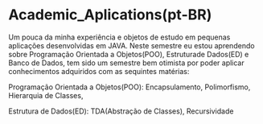 # Academic_Aplications(pt-BR)
 
 Um pouca da minha experiência e objetos de estudo em pequenas aplicações desenvolvidas em JAVA. 
 Neste semestre eu estou aprendendo sobre Programação Orientada a Objetos(POO), Estruturade Dados(ED) e Banco de Dados,
 tem sido um semestre bem otimista por poder aplicar conhecimentos adquiridos com as sequintes matérias:
 
 Programação Orientada a Objetos(POO):
 Encapsulamento,
 Polimorfismo,
 Hierarquia de Classes,
 
 Estrutura de Dados(ED):
 TDA(Abstração de Classes),
 Recursividade
